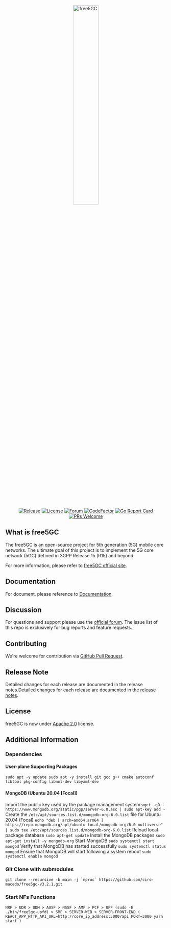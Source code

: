 <p align="center">
<a href="https://free5gc.org"><img width="40%" src="https://forum.free5gc.org/uploads/default/original/1X/324695bfc6481bd556c11018f2834086cf5ec645.png" alt="free5GC"/></a>
</p>

<p align="center">
<a href="https://github.com/free5gc/free5gc/releases"><img src="https://img.shields.io/github/v/release/free5gc/free5gc?color=orange" alt="Release"/></a>
<a href="https://github.com/free5gc/free5gc/blob/master/LICENSE.txt"><img src="https://img.shields.io/github/license/free5gc/free5gc?color=blue" alt="License"/></a>
<a href="https://forum.free5gc.org"><img src="https://img.shields.io/discourse/topics?server=https%3A%2F%2Fforum.free5gc.org&color=lightblue" alt="Forum"/></a>
<a href="https://www.codefactor.io/repository/github/free5gc/free5gc"><img src="https://www.codefactor.io/repository/github/free5gc/free5gc/badge" alt="CodeFactor" /></a>
<a href="https://goreportcard.com/report/github.com/free5gc/free5gc"><img src="https://goreportcard.com/badge/github.com/free5gc/free5gc" alt="Go Report Card" /></a>
<a href="https://github.com/free5gc/free5gc/pulls"><img src="https://img.shields.io/badge/PRs-Welcome-brightgreen" alt="PRs Welcome"/></a>
</p>

## What is free5GC

The free5GC is an open-source project for 5th generation (5G) mobile core networks. The ultimate goal of this project is to implement the 5G core network (5GC) defined in 3GPP Release 15 (R15) and beyond.

For more information, please refer to [free5GC official site](https://free5gc.org/).

## Documentation

For document, please reference to [Documentation](https://github.com/free5gc/free5gc/wiki).

## Discussion

For questions and support please use the [official forum](https://forum.free5gc.org). The issue list of this repo is exclusively for bug reports and feature requests.

## Contributing

We're welcome for contribution via [GitHub Pull Request](https://github.com/free5gc/free5gc/pulls).

## Release Note

Detailed changes for each release are documented in the release notes.Detailed changes for each release are documented in the [release notes](https://github.com/free5gc/free5gc/releases).

## License

free5GC is now under [Apache 2.0](https://github.com/free5gc/free5gc/blob/master/LICENSE.txt) license.

## Additional Information

### Dependencies
####  User-plane Supporting Packages
``
sudo apt -y update
sudo apt -y install git gcc g++ cmake autoconf libtool pkg-config libmnl-dev libyaml-dev
``
####  MongoDB (Ubuntu 20.04 [Focal])

Import the public key used by the package management system
``
wget -qO - https://www.mongodb.org/static/pgp/server-6.0.asc | sudo apt-key add -
``
Create the ``/etc/apt/sources.list.d/mongodb-org-6.0.list`` file for Ubuntu 20.04 (Focal)
``
echo "deb [ arch=amd64,arm64 ] https://repo.mongodb.org/apt/ubuntu focal/mongodb-org/6.0 multiverse" | sudo tee /etc/apt/sources.list.d/mongodb-org-6.0.list
``
Reload local package database
``
sudo apt-get update
``
Install the MongoDB packages
``
sudo apt-get install -y mongodb-org
``
Start MongoDB
``
sudo systemctl start mongod
``
Verify that MongoDB has started successfully
``
sudo systemctl status mongod
``
Ensure that MongoDB will start following a system reboot
``
sudo systemctl enable mongod
``

### Git Clone with submodules
``
git clone --recursive -b main -j `nproc` https://github.com/ciro-macedo/free5gc-v3.2.1.git
``

### Start NFs Functions
``
NRF > UDR > UDM > AUSF > NSSF > AMF > PCF > UPF (sudo -E ./bin/free5gc-upfd) > SMF > SERVER-WEB > SERVER-FRONT-END ( REACT_APP_HTTP_API_URL=http://core_ip_address:5000/api PORT=3000 yarn start )
``
